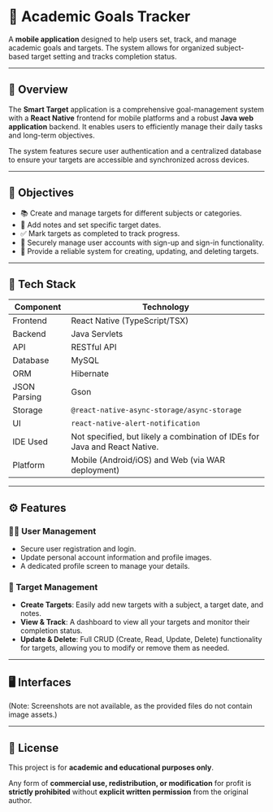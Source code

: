# 🎯 Academic Goals Tracker

A **mobile application** designed to help users set, track, and manage academic goals and targets. The system allows for organized subject-based target setting and tracks completion status.

---

## 📘 Overview

The **Smart Target** application is a comprehensive goal-management system with a **React Native** frontend for mobile platforms and a robust **Java web application** backend. It enables users to efficiently manage their daily tasks and long-term objectives.

The system features secure user authentication and a centralized database to ensure your targets are accessible and synchronized across devices.

---

## 🎯 Objectives

- 📚 Create and manage targets for different subjects or categories.
- 📝 Add notes and set specific target dates.
- ✅ Mark targets as completed to track progress.
- 🔐 Securely manage user accounts with sign-up and sign-in functionality.
- 🔄 Provide a reliable system for creating, updating, and deleting targets.

---

## 🧰 Tech Stack

| Component | Technology |
|---|---|
| Frontend | React Native (TypeScript/TSX) |
| Backend | Java Servlets |
| API | RESTful API |
| Database | MySQL |
| ORM | Hibernate |
| JSON Parsing | Gson |
| Storage | `@react-native-async-storage/async-storage` |
| UI | `react-native-alert-notification` |
| IDE Used | Not specified, but likely a combination of IDEs for Java and React Native. |
| Platform | Mobile (Android/iOS) and Web (via WAR deployment) |

---

## ⚙️ Features

### 🧑‍💼 User Management
- Secure user registration and login.
- Update personal account information and profile images.
- A dedicated profile screen to manage your details.

### 📝 Target Management
- **Create Targets**: Easily add new targets with a subject, a target date, and notes.
- **View & Track**: A dashboard to view all your targets and monitor their completion status.
- **Update & Delete**: Full CRUD (Create, Read, Update, Delete) functionality for targets, allowing you to modify or remove them as needed.

---

## 🖥️ Interfaces

(Note: Screenshots are not available, as the provided files do not contain image assets.)

---

## 📝 License

This project is for **academic and educational purposes only**.

Any form of **commercial use, redistribution, or modification** for profit is **strictly prohibited** without **explicit written permission** from the original author.
 
